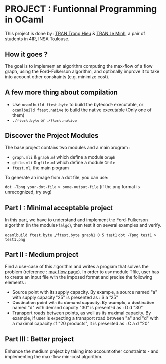 # PROJECT : Funtionnal Programming in OCaml

This project is done by : [TRAN Trong Hieu](https://github.com/kuro10) & [TRAN Le Minh](https://github.com/tranleminh), a pair of students in 4IR, INSA Toulouse.

## How it goes ? 

The goal is to implement an algorithm computing the max-flow of a flow graph, using the Ford–Fulkerson algorithm, and optionally improve it to take into account other constraints (e.g. minimize cost).

## A few more thing about compilation
* Use `ocamlbuild ftest.byte` to build the bytecode executable, or `ocamlbuild ftest.native` to build the native executable (Only one of them)
* `./ftest.byte` or `./ftest.native` 

## Discover the Project Modules 

The base project contains two modules and a main program : 

* `graph.mli` & `graph.ml` which define a module `Graph`
* `gfile.mli` & `gfile.ml` which define a module `Gfile`
* `ftest.ml`, the main program 

To generate an image from a dot file, you can use: 

 `dot -Tpng your-dot-file > some-output-file` (if the png format is unrecognized, try svg)

## Part I : Minimal acceptable project

In this part, we have to understand and implement the Ford-Fulkerson algorithm (in the module `Ffalgo`), then test it on several examples and verify.

`ocamlbuild ftest.byte`
`./ftest.byte graph1 0 5 test1`
`dot -Tpng test1 > test1.png`

## Part II : Medium project

Find a use-case of this algorithm and writes a program that solves the problem (reference : [max flow page](https://en.wikipedia.org/wiki/Maximum_flow_problem)).
In order to use module Tfile, user has to create an input file with the imposed format and precise the following elements :
- Source point with its supply capacity. By example, a source named "a" with supply capacity "25" is presented as : S a "25" 
- Destination point with its demand capacity. By example, a destination named "d" with demand capcity "30" is presented as : D d "30"
- Transport roads between points, as well as its maximal capacity. By example, if user is expecting a transport road between "a" and "d" with a maximal capacity of "20 products", it is presented as : C a d "20" 
## Part III : Better project

Enhance the medium project by taking into account other constraints - and implementing the max-flow min-cost algorithm.



